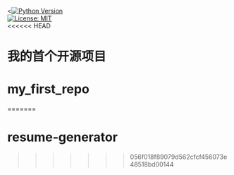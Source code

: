 <[![Python Version](https://img.shields.io/badge/Python-3.8%2B-blue)](https://python.org)  
[![License: MIT](https://img.shields.io/badge/License-MIT-green.svg)](LICENSE)  
<<<<<< HEAD
# 我的首个开源项目
# my_first_repo
=======
# resume-generator
>>>>>>> 056f018f89079d562cfcf456073e48518bd00144
